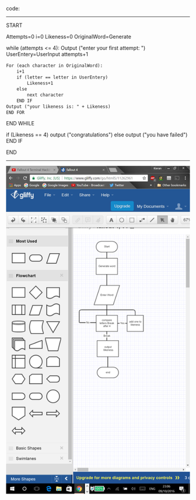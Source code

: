 code:
***

START

Attempts=0
i=0
Likeness=0
OriginalWord=Generate

while (attempts <= 4):
	Output ("enter your first attempt: ")
	UserEntery=UserInput
	attempts+1
	
	For (each character in OriginalWord):
		i+1
		if (letter == letter in UserEntery)
			Likeness+1
		else
			next character
		END IF
	Output ("your likeness is: " + Likeness)
	END FOR
END WHILE

if (Likeness == 4)
	output ("congratulations")
else
	output ("you have failed")
END IF

END

***


![Flowchart](flow.png)
